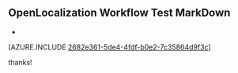 ## OpenLocalization Workflow Test MarkDown
* 

[AZURE.INCLUDE [2682e361-5de4-4fdf-b0e2-7c35864d9f3c](calleeMd1.md)]

 
thanks!